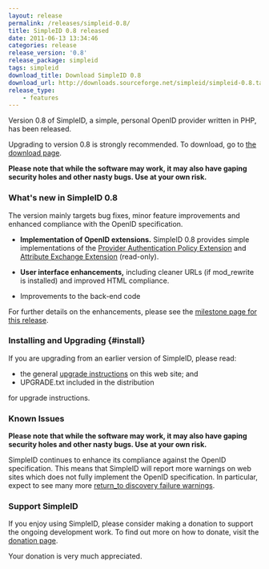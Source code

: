 ```yaml
---
layout: release
permalink: /releases/simpleid-0.8/
title: SimpleID 0.8 released
date: 2011-06-13 13:34:46
categories: release
release_version: '0.8'
release_package: simpleid
tags: simpleid
download_title: Download SimpleID 0.8
download_url: http://downloads.sourceforge.net/simpleid/simpleid-0.8.tar.gz
release_type: 
    - features
---
```


Version 0.8 of SimpleID, a simple, personal OpenID provider written in PHP, has been released.

Upgrading to version 0.8 is strongly recommended.  To download, go to [the download page](/download).

**Please note that while the software may work, it may also have gaping security holes and other nasty bugs. Use at your own risk.**

### What's new in SimpleID 0.8

The version mainly targets bug fixes, minor feature improvements and enhanced compliance with the OpenID specification.

- **Implementation of OpenID extensions.**  SimpleID 0.8 provides simple implementations of the [Provider Authentication Policy Extension](http://openid.net/specs/openid-provider-authentication-policy-extension-1_0.html) and [Attribute Exchange Extension](http://openid.net/specs/openid-attribute-exchange-1_0.html) (read-only).

- **User interface enhancements,** including cleaner URLs (if mod_rewrite is installed) and improved HTML compliance.

- Improvements to the back-end code

For further details on the enhancements, please see the [milestone page for this release](http://sourceforge.net/apps/trac/simpleid/milestone/0.8).

### Installing and Upgrading {#install}

If you are upgrading from an earlier version of SimpleID, please read:

- the general [upgrade instructions](http://simpleid.sourceforge.net/documentation/getting-started/upgrading) on this web site; and
- UPGRADE.txt included in the distribution

for upgrade instructions.

### Known Issues

**Please note that while the software may work, it may also have gaping security holes and other nasty bugs. Use at your own risk.**

SimpleID continues to enhance its compliance against the OpenID specification.  This means that SimpleID will report more warnings on web sites which does not fully implement the OpenID specification.  In particular, expect to see many more [return_to discovery failure warnings](http://simpleid.sourceforge.net/documentation/troubleshooting/returnto-discovery-failure).

### Support SimpleID

If you enjoy using SimpleID, please consider making a donation to support the
ongoing development work.  To find out more on how to donate, visit
the [donation page](http://simpleid.sourceforge.net/donate).

Your donation is very much appreciated.
